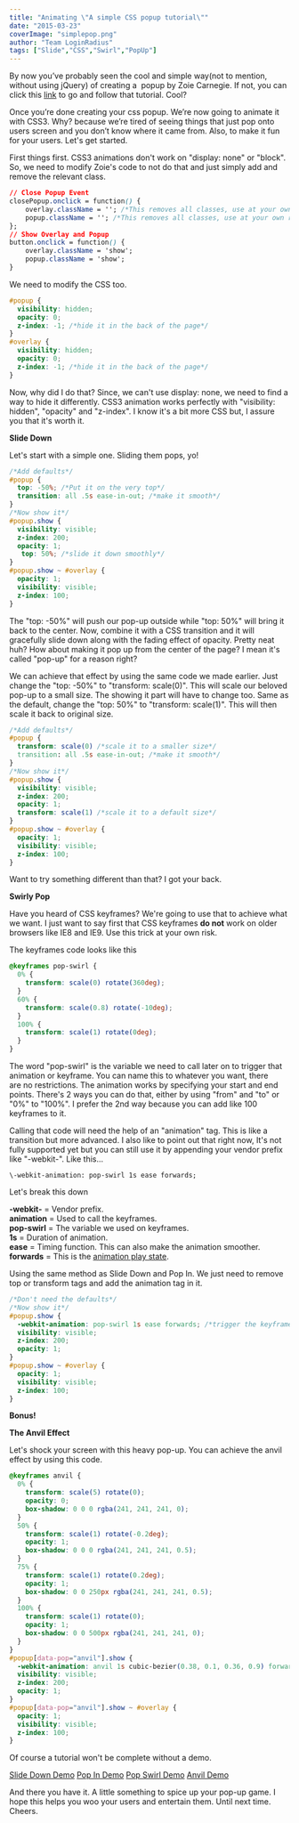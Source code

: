 ```yaml
---
title: "Animating \"A simple CSS popup tutorial\""
date: "2015-03-23"
coverImage: "simplepop.png"
author: "Team LoginRadius"
tags: ["Slide","CSS","Swirl","PopUp"]
---
```


By now you’ve probably seen the cool and simple way(not to mention, without using jQuery) of creating a  popup by Zoie Carnegie. If not, you can click this [link](/blog/simple-popup-tutorial/) to go and follow that tutorial. Cool?

Once you’re done creating your css popup. We’re now going to animate it with CSS3. Why? because we’re tired of seeing things that just pop onto users screen and you don’t know where it came from. Also, to make it fun for your users. Let's get started.

First things first. CSS3 animations don't work on "display: none" or "block". So, we need to modify Zoie's code to not do that and just simply add and remove the relevant class.

```css
// Close Popup Event
closePopup.onclick = function() {
    overlay.className = ''; /*This removes all classes, use at your own risk*/
    popup.className = ''; /*This removes all classes, use at your own risk*/
};
// Show Overlay and Popup
button.onclick = function() {
    overlay.className = 'show';
    popup.className = 'show';
}
```

We need to modify the CSS too.

```css
#popup {
  visibility: hidden;
  opacity: 0;
  z-index: -1; /*hide it in the back of the page*/
}
#overlay {
  visibility: hidden;
  opacity: 0;
  z-index: -1; /*hide it in the back of the page*/
}
```

Now, why did I do that? Since, we can't use display: none, we need to find a way to hide it differently. CSS3 animation works perfectly with "visibility: hidden", "opacity" and "z-index". I know it's a bit more CSS but, I assure you that it's worth it.

**Slide Down**

Let's start with a simple one. Sliding them pops, yo!
```css
/*Add defaults*/
#popup {
  top: -50%; /*Put it on the very top*/
  transition: all .5s ease-in-out; /*make it smooth*/
}
/*Now show it*/
#popup.show {
  visibility: visible;
  z-index: 200;
  opacity: 1;
   top: 50%; /*slide it down smoothly*/
}
#popup.show ~ #overlay {
  opacity: 1;
  visibility: visible;
  z-index: 100;
}
```

The "top: -50%" will push our pop-up outside while "top: 50%" will bring it back to the center. Now, combine it with a CSS transition and it will gracefully slide down along with the fading effect of opacity. Pretty neat huh? How about making it pop up from the center of the page? I mean it's called "pop-up" for a reason right?

We can achieve that effect by using the same code we made earlier. Just change the "top: -50%" to "transform: scale(0)". This will scale our beloved pop-up to a small size. The showing it part will have to change too. Same as the default, change the "top: 50%" to "transform: scale(1)". This will then scale it back to original size.

```css
/*Add defaults*/
#popup {
  transform: scale(0) /*scale it to a smaller size*/
  transition: all .5s ease-in-out; /*make it smooth*/
}
/*Now show it*/
#popup.show {
  visibility: visible;
  z-index: 200;
  opacity: 1;
  transform: scale(1) /*scale it to a default size*/
}
#popup.show ~ #overlay {
  opacity: 1;
  visibility: visible;
  z-index: 100;
}
```

Want to try something different than that? I got your back.

**Swirly Pop**

Have you heard of CSS keyframes? We're going to use that to achieve what we want. I just want to say first that CSS keyframes **do not** work on older browsers like IE8 and IE9. Use this trick at your own risk.

The keyframes code looks like this
```css
@keyframes pop-swirl {
  0% {
    transform: scale(0) rotate(360deg);
  }
  60% {
    transform: scale(0.8) rotate(-10deg);
  }
  100% {
    transform: scale(1) rotate(0deg);
  }
}
```

The word "pop-swirl" is the variable we need to call later on to trigger that animation or keyframe. You can name this to whatever you want, there are no restrictions. The animation works by specifying your start and end points. There's 2 ways you can do that, either by using "from" and "to" or "0%" to "100%". I prefer the 2nd way because you can add like 100 keyframes to it.

Calling that code will need the help of an "animation" tag. This is like a transition but more advanced. I also like to point out that right now, It's not fully supported yet but you can still use it by appending your vendor prefix like "-webkit-". Like this...
```
\-webkit-animation: pop-swirl 1s ease forwards;
```
Let's break this down

**\-webkit-** = Vendor prefix.  
**animation** = Used to call the keyframes.  
**pop-swirl** = The variable we used on keyframes.  
**1s** = Duration of animation.  
**ease** = Timing function. This can also make the animation smoother.  
**forwards** = This is the [animation play state](http://www.w3schools.com/cssref/css3_pr_animation-play-state.asp).

Using the same method as Slide Down and Pop In. We just need to remove top or transform tags and add the animation tag in it.
```css
/*Don't need the defaults*/
/*Now show it*/
#popup.show {
  -webkit-animation: pop-swirl 1s ease forwards; /*trigger the keyframe*/
  visibility: visible;
  z-index: 200;
  opacity: 1;
}
#popup.show ~ #overlay {
  opacity: 1;
  visibility: visible;
  z-index: 100;
}
```
**Bonus!**

**The Anvil Effect**

Let's shock your screen with this heavy pop-up. You can achieve the anvil effect by using this code.

```css
@keyframes anvil {
  0% {
    transform: scale(5) rotate(0);
    opacity: 0;
    box-shadow: 0 0 0 rgba(241, 241, 241, 0);
  }
  50% {
    transform: scale(1) rotate(-0.2deg);
    opacity: 1;
    box-shadow: 0 0 0 rgba(241, 241, 241, 0.5);
  }
  75% {
    transform: scale(1) rotate(0.2deg);
    opacity: 1;
    box-shadow: 0 0 250px rgba(241, 241, 241, 0.5);
  }
  100% {
    transform: scale(1) rotate(0);
    opacity: 1;
    box-shadow: 0 0 500px rgba(241, 241, 241, 0);
  }
}
#popup[data-pop="anvil"].show {
  -webkit-animation: anvil 1s cubic-bezier(0.38, 0.1, 0.36, 0.9) forwards;
  visibility: visible;
  z-index: 200;
  opacity: 1;
}
#popup[data-pop="anvil"].show ~ #overlay {
  opacity: 1;
  visibility: visible;
  z-index: 100;
}
```


Of course a tutorial won't be complete without a demo.

[Slide Down Demo](https://codepen.io/notdarryltec/full/ByOBvj/) [Pop In Demo](http://codepen.io/notdarryltec/full/YPOKdb/) [Pop Swirl Demo](https://codepen.io/notdarryltec/full/yyxBZo/) [Anvil Demo](https://codepen.io/notdarryltec/full/KwxPrm/)

And there you have it. A little something to spice up your pop-up game. I hope this helps you woo your users and entertain them. Until next time. Cheers.
